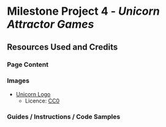 # Milestone Project 4 - ***Unicorn Attractor Games***









## <span id="credits">Resources Used and Credits<span>

### Page Content




### Images

* [Unicorn Logo](https://svgsilh.com/image/2674166.html)
    - Licence: [CC0](https://creativecommons.org/publicdomain/zero/1.0/deed.en)


### Guides / Instructions / Code Samples


